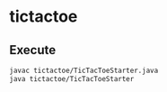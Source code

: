 # tictactoe

<!--
## About  
![tictactoe1](https://dxaviud.github.io/images/ttt1.PNG)  

![tictactoe2](https://dxaviud.github.io/images/ttt2.PNG)
-->

## Execute
```bash
javac tictactoe/TicTacToeStarter.java
java tictactoe/TicTacToeStarter
```
